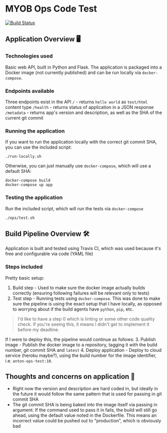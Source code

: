 # MYOB Ops Code Test

[![Build Status](https://travis-ci.com/antonbriganti/basic-flask-api.svg?branch=main)](https://travis-ci.com/antonbriganti/basic-flask-api)

## Application Overview 🖥

### Technologies used
Basic web API, built in Python and Flask.
The application is packaged into a Docker image (not currently published) and can be run locally via `docker-compose`.

### Endpoints available 
Three endpoints exist in the API
`/` - returns `hello world` as `text/html` content type
`/health` - returns status of application in a JSON response
`/metadata` - returns app's version and description, as well as the SHA of the current git commit

### Running the application
If you want to run the application locally with the correct git commit SHA, you can use the included script:

```
./run-locally.sh
```

Otherwise, you can just manually use `docker-compose`, which will use a default SHA:
```
docker-compose build
docker-compose up app
```

### Testing the application
Run the included script, which will run the tests via `docker-compose` 
```
./ops/test.sh
```

## Build Pipeline Overview 🛠
Application is built and tested using Travis CI, which was used because it's free and configurable via code (YAML file)

### Steps included
Pretty basic setup:

1. Build step - Used to make sure the docker image actually builds correctly (ensuring following failures will be relevant only to tests)
2. Test step - Running tests using `docker-compose`. This was done to make sure the pipeline is using the exact setup that I have locally, as opposed to worrying about if the build agents have `python`, `pip`, etc.

> I'd like to have a step 0 which is linting or some other code quality check. If you're seeing this, it means I didn't get to implement it before my deadline. 

If I were to deploy this, the pipeline would continue as follows:
3. Publish image - Publish the docker image to a repository, tagging it with the build number, git commit SHA and `latest`
4. Deploy application - Deploy to cloud service (heroku maybe?), using the build number for the image identifier, i.e. `anton-ops-test:10`. 

## Thoughts and concerns on application 💭
- Right now the version and description are hard coded in, but ideally in the future it would follow the same pattern that is used for passing in git commit SHA
- The git commit SHA is being baked into the image itself via passing in argument. If the command used to pass it in fails, the build will still go ahead, using the default value noted in the Dockerfile. This means an incorrect value could be pushed out to "production", which is obviously bad

